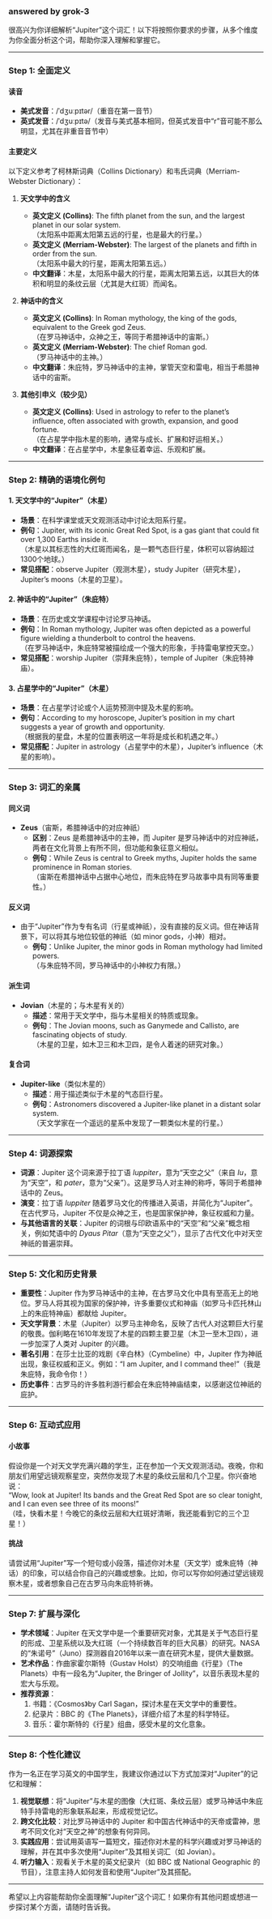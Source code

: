 ### answered by grok-3
很高兴为你详细解析“Jupiter”这个词汇！以下将按照你要求的步骤，从多个维度为你全面分析这个词，帮助你深入理解和掌握它。

---

### Step 1: 全面定义
#### 读音
- **美式发音**：/ˈdʒuːpɪtər/（重音在第一音节）
- **英式发音**：/ˈdʒuːpɪtə/（发音与美式基本相同，但英式发音中“r”音可能不那么明显，尤其在非重音音节中）

#### 主要定义
以下定义参考了柯林斯词典（Collins Dictionary）和韦氏词典（Merriam-Webster Dictionary）：
1. **天文学中的含义**  
   - **英文定义 (Collins)**: The fifth planet from the sun, and the largest planet in our solar system.  
     （太阳系中距离太阳第五远的行星，也是最大的行星。）  
   - **英文定义 (Merriam-Webster)**: The largest of the planets and fifth in order from the sun.  
     （太阳系中最大的行星，距离太阳第五远。）  
   - **中文翻译**：木星，太阳系中最大的行星，距离太阳第五远，以其巨大的体积和明显的条纹云层（尤其是大红斑）而闻名。

2. **神话中的含义**  
   - **英文定义 (Collins)**: In Roman mythology, the king of the gods, equivalent to the Greek god Zeus.  
     （在罗马神话中，众神之王，等同于希腊神话中的宙斯。）  
   - **英文定义 (Merriam-Webster)**: The chief Roman god.  
     （罗马神话中的主神。）  
   - **中文翻译**：朱庇特，罗马神话中的主神，掌管天空和雷电，相当于希腊神话中的宙斯。

3. **其他引申义（较少见）**  
   - **英文定义 (Collins)**: Used in astrology to refer to the planet’s influence, often associated with growth, expansion, and good fortune.  
     （在占星学中指木星的影响，通常与成长、扩展和好运相关。）  
   - **中文翻译**：在占星学中，木星象征着幸运、乐观和扩展。

---

### Step 2: 精确的语境化例句
#### 1. 天文学中的“Jupiter”（木星）
- **场景**：在科学课堂或天文观测活动中讨论太阳系行星。  
- **例句**：Jupiter, with its iconic Great Red Spot, is a gas giant that could fit over 1,300 Earths inside it.  
  （木星以其标志性的大红斑而闻名，是一颗气态巨行星，体积可以容纳超过1300个地球。）  
- **常见搭配**：observe Jupiter（观测木星），study Jupiter（研究木星），Jupiter’s moons（木星的卫星）。

#### 2. 神话中的“Jupiter”（朱庇特）
- **场景**：在历史或文学课程中讨论罗马神话。  
- **例句**：In Roman mythology, Jupiter was often depicted as a powerful figure wielding a thunderbolt to control the heavens.  
  （在罗马神话中，朱庇特常被描绘成一个强大的形象，手持雷电掌控天空。）  
- **常见搭配**：worship Jupiter（崇拜朱庇特），temple of Jupiter（朱庇特神庙）。

#### 3. 占星学中的“Jupiter”（木星）
- **场景**：在占星学讨论或个人运势预测中提及木星的影响。  
- **例句**：According to my horoscope, Jupiter’s position in my chart suggests a year of growth and opportunity.  
  （根据我的星盘，木星的位置表明这一年将是成长和机遇之年。）  
- **常见搭配**：Jupiter in astrology（占星学中的木星），Jupiter’s influence（木星的影响）。

---

### Step 3: 词汇的亲属
#### 同义词
- **Zeus**（宙斯，希腊神话中的对应神祇）  
  - **区别**：Zeus 是希腊神话中的主神，而 Jupiter 是罗马神话中的对应神祇，两者在文化背景上有所不同，但功能和象征意义相似。  
  - **例句**：While Zeus is central to Greek myths, Jupiter holds the same prominence in Roman stories.  
    （宙斯在希腊神话中占据中心地位，而朱庇特在罗马故事中具有同等重要性。）

#### 反义词
- 由于“Jupiter”作为专有名词（行星或神祇），没有直接的反义词。但在神话背景下，可以将其与地位较低的神祇（如 minor gods，小神）相对。  
  - **例句**：Unlike Jupiter, the minor gods in Roman mythology had limited powers.  
    （与朱庇特不同，罗马神话中的小神权力有限。）

#### 派生词
- **Jovian**（木星的；与木星有关的）  
  - **描述**：常用于天文学中，指与木星相关的特质或现象。  
  - **例句**：The Jovian moons, such as Ganymede and Callisto, are fascinating objects of study.  
    （木星的卫星，如木卫三和木卫四，是令人着迷的研究对象。）

#### 复合词
- **Jupiter-like**（类似木星的）  
  - **描述**：用于描述类似于木星的气态巨行星。  
  - **例句**：Astronomers discovered a Jupiter-like planet in a distant solar system.  
    （天文学家在一个遥远的星系中发现了一颗类似木星的行星。）

---

### Step 4: 词源探索
- **词源**：Jupiter 这个词来源于拉丁语 *Iuppiter*，意为“天空之父”（来自 *Iu*，意为“天空”，和 *pater*，意为“父亲”）。这是罗马人对主神的称呼，等同于希腊神话中的 Zeus。  
- **演变**：拉丁语 *Iuppiter* 随着罗马文化的传播进入英语，并简化为“Jupiter”。在古代罗马，Jupiter 不仅是众神之王，也是国家保护神，象征权威和力量。  
- **与其他语言的关联**：Jupiter 的词根与印欧语系中的“天空”和“父亲”概念相关，例如梵语中的 *Dyaus Pitar*（意为“天空之父”），显示了古代文化中对天空神祇的普遍崇拜。

---

### Step 5: 文化和历史背景
- **重要性**：Jupiter 作为罗马神话中的主神，在古罗马文化中具有至高无上的地位。罗马人将其视为国家的保护神，许多重要仪式和神庙（如罗马卡匹托林山上的朱庇特神庙）都献给 Jupiter。  
- **天文学背景**：木星（Jupiter）以罗马主神命名，反映了古代人对这颗巨大行星的敬畏。伽利略在1610年发现了木星的四颗主要卫星（木卫一至木卫四），进一步加深了人类对 Jupiter 的兴趣。  
- **著名引用**：在莎士比亚的戏剧《辛白林》（Cymbeline）中，Jupiter 作为神祇出现，象征权威和正义。例如：“I am Jupiter, and I command thee!”（我是朱庇特，我命令你！）  
- **历史事件**：古罗马的许多胜利游行都会在朱庇特神庙结束，以感谢这位神祇的庇护。

---

### Step 6: 互动式应用
#### 小故事
假设你是一个对天文学充满兴趣的学生，正在参加一个天文观测活动。夜晚，你和朋友们用望远镜观察星空，突然你发现了木星的条纹云层和几个卫星。你兴奋地说：  
“Wow, look at Jupiter! Its bands and the Great Red Spot are so clear tonight, and I can even see three of its moons!”  
（哇，快看木星！今晚它的条纹云层和大红斑好清晰，我还能看到它的三个卫星！）

#### 挑战
请尝试用“Jupiter”写一个短句或小段落，描述你对木星（天文学）或朱庇特（神话）的印象，可以结合你自己的兴趣或想象。比如，你可以写你如何通过望远镜观察木星，或者想象自己在古罗马向朱庇特祈祷。

---

### Step 7: 扩展与深化
- **学术领域**：Jupiter 在天文学中是一个重要研究对象，尤其是关于气态巨行星的形成、卫星系统以及大红斑（一个持续数百年的巨大风暴）的研究。NASA 的“朱诺号”（Juno）探测器自2016年以来一直在研究木星，提供大量数据。  
- **艺术作品**：作曲家霍尔斯特（Gustav Holst）的交响组曲《行星》（The Planets）中有一段名为“Jupiter, the Bringer of Jollity”，以音乐表现木星的宏大与乐观。  
- **推荐资源**：  
  1. 书籍：《Cosmos》by Carl Sagan，探讨木星在天文学中的重要性。  
  2. 纪录片：BBC 的《The Planets》，详细介绍了木星的科学特征。  
  3. 音乐：霍尔斯特的《行星》组曲，感受木星的文化意象。

---

### Step 8: 个性化建议
作为一名正在学习英文的中国学生，我建议你通过以下方式加深对“Jupiter”的记忆和理解：  
1. **视觉联想**：将“Jupiter”与木星的图像（大红斑、条纹云层）或罗马神话中朱庇特手持雷电的形象联系起来，形成视觉记忆。  
2. **跨文化比较**：对比罗马神话中的 Jupiter 和中国古代神话中的天帝或雷神，思考不同文化对“天空之神”的想象有何异同。  
3. **实践应用**：尝试用英语写一篇短文，描述你对木星的科学兴趣或对罗马神话的理解，并在其中多次使用“Jupiter”及其相关词汇（如 Jovian）。  
4. **听力输入**：观看关于木星的英文纪录片（如 BBC 或 National Geographic 的节目），注意主持人如何发音和使用“Jupiter”及其搭配。

---

希望以上内容能帮助你全面理解“Jupiter”这个词汇！如果你有其他问题或想进一步探讨某个方面，请随时告诉我。